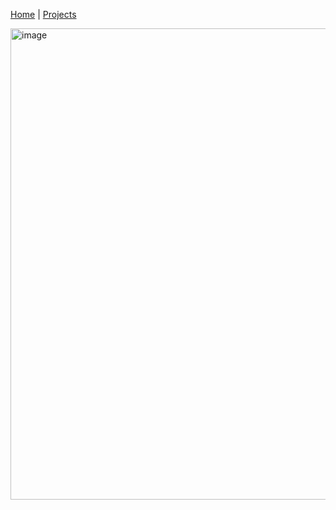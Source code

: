 [Home](README.md) | [Projects](projects.md)

<img width="1078" height="754" alt="image" src="https://github.com/user-attachments/assets/ffb270ee-5bc9-4be3-9b29-66293fb0196c" />
